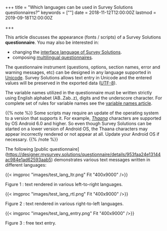 ﻿+++
title = "Which languages can be used in Survey Solutions questionnaires?"
keywords = [""]
date = 2018-11-12T12:00:00Z
lastmod = 2019-09-18T12:00:00Z

+++

This article discusses the appearance (fonts / scripts) of a Survey Solutions 
**questionnaire**. You may also be interested in:

 - changing the [interface language of Survey Solutions](/faq/language/).
 - composing [multilingual questionnaires](/questionnaire-designer/toolbar/multilingual-questionnaires/).

The questionnaire instrument (questions, options, section names, error and warning messages, etc) 
can be designed in any language supported in
[Unicode](https://en.wikipedia.org/wiki/Unicode). Survey Solutions allows text entry in Unicode
and the entered values will be preserved in the exported data ([UTF-8](https://en.wikipedia.org/wiki/UTF-8)).

The variable names utilized in the questionnaire must be written strictly using English 
alphabet (AB..Zab..z), digits and the underscore character. For complete set of rules for variable names see the
[variable names article](/questionnaire-designer/components/variable-names/).

{{% note %}}
Some scripts may require an update of the operating system to a version that supports it. 
For example, [*Thaana*](https://en.wikipedia.org/wiki/Thaana) characters are supported by OS Android 6.0 and higher. So even though
Survey Solutions can be started on a lower version of Android OS, the Thaana characters may 
appear incorrectly rendered or not appear at all. Update your Android OS if necessary.
{{% /note %}}


The following [public questionnaire]
(https://designer.mysurvey.solutions/questionnaire/details/953faa24e13144ac984e1ad62593aab5) demonstrates various text messages written in different languages:

{{< imgproc "images/test_lang_ltr.png" Fit "400x9000" />}}

Figure 1 : text rendered in various left-to-right languages.

{{< imgproc "images/test_lang_rtl.png" Fit "400x9000" />}}

Figure 2 : text rendered in various right-to-left languages.

{{< imgproc "images/test_lang_entry.png" Fit "400x9000" />}}

Figure 3 : free text entry.
